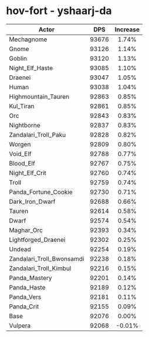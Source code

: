 # hov-fort - yshaarj-da
| Actor | DPS | Increase |
|---|:---:|:---:|
|Mechagnome|93676|1.74%|
|Gnome|93126|1.14%|
|Goblin|93120|1.13%|
|Night_Elf_Haste|93085|1.10%|
|Draenei|93047|1.05%|
|Human|93038|1.04%|
|Highmountain_Tauren|92863|0.85%|
|Kul_Tiran|92861|0.85%|
|Orc|92843|0.83%|
|Nightborne|92837|0.83%|
|Zandalari_Troll_Paku|92828|0.82%|
|Worgen|92809|0.80%|
|Void_Elf|92788|0.77%|
|Blood_Elf|92767|0.75%|
|Night_Elf_Crit|92760|0.74%|
|Troll|92759|0.74%|
|Panda_Fortune_Cookie|92730|0.71%|
|Dark_Iron_Dwarf|92688|0.66%|
|Tauren|92614|0.58%|
|Dwarf|92574|0.54%|
|Maghar_Orc|92393|0.34%|
|Lightforged_Draenei|92302|0.25%|
|Undead|92254|0.19%|
|Zandalari_Troll_Bwonsamdi|92238|0.18%|
|Zandalari_Troll_Kimbul|92216|0.15%|
|Panda_Mastery|92201|0.14%|
|Panda_Haste|92189|0.12%|
|Panda_Vers|92181|0.11%|
|Panda_Crit|92155|0.09%|
|Base|92076|0.00%|
|Vulpera|92068|-0.01%|
